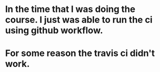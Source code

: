 # In the time that I was doing the course. I just was able to run the ci using github workflow.
# For some reason the travis ci didn't work.
